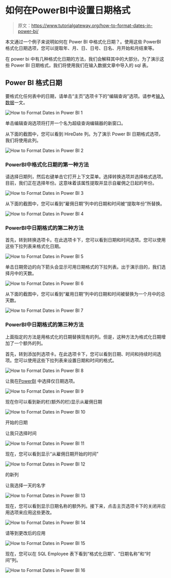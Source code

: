 # 如何在PowerBI中设置日期格式

> 原文：<https://www.tutorialgateway.org/how-to-format-dates-in-power-bi/>

本文通过一个例子来说明如何在 Power BI 中格式化日期？。使用这些 PowerBI 格式化日期选项，您可以提取年、月、日、日号、日名、月开始和月结束等。

在 power bi 中有几种格式化日期的方法，我们会解释其中的大部分。为了演示这些 Power BI 日期格式，我们将使用我们在输入数据文章中导入的 sql 表。

## Power BI 格式日期

要格式化任何表中的日期，请单击“主页”选项卡下的“编辑查询”选项。请参考[输入数据](https://www.tutorialgateway.org/how-to-enter-data-into-power-bi/)一文。

![How to Format Dates in Power BI 1](img/54c004ffcf1199e82ad2676c858ffa91.png)

单击编辑查询选项将打开一个名为超级查询编辑器的新窗口。

从下面的截图中，您可以看到 HireDate 列。为了演示 Power BI 日期格式选项，我们将使用此列。

![How to Format Dates in Power BI 2](img/d27a4d1c15ff559217a95aee279f9526.png)

### PowerBI中格式化日期的第一种方法

请选择日期列，然后右键单击它打开上下文菜单。选择转换选项并选择格式选项。目前，我们正在选择年份。这意味着该属性提取并显示自雇佣之日起的年份。

![How to Format Dates in Power BI 3](img/1a727157b8352c30ef23f6233d938130.png)

从下面的截图中，您可以看到“雇佣日期”列中的日期和时间被“提取年份”所替换。

![How to Format Dates in Power BI 4](img/65cdf6a599c5de7766291057a7f0b1a9.png)

### PowerBI中日期格式的第二种方法

首先，转到转换选项卡。在此选项卡下，您可以看到日期和时间选项。您可以使用这些下拉列表来格式化日期。

![How to Format Dates in Power BI 5](img/0e634acb11ab2576ad5b5f444a3ffa37.png)

单击日期旁边的向下箭头会显示可用日期格式的下拉列表。出于演示目的，我们选择月中的天数。

![How to Format Dates in Power BI 6](img/ce1faff411b9ef3d989e293ef38538fe.png)

从下面的截图中，您可以看到“雇用日期”列中的日期和时间被替换为一个月中的总天数。

![How to Format Dates in Power BI 7](img/7973972c9447c7bc0b22b78f09f490ca.png)

### PowerBI中日期格式的第三种方法

上面指定的方法是用格式化的日期替换现有的列。但是，这种方法为格式化日期增加了一个额外的列。

首先，转到添加列选项卡。在此选项卡下，您可以看到日期、时间和持续时间选项。您可以使用这些下拉列表来设置日期和时间的格式。

![How to Format Dates in Power BI 8](img/5d1ff2a862c3b1cd54da3db191fddf98.png)

让我在[PowerBI](https://www.tutorialgateway.org/power-bi-tutorial/) 中选择仅日期选项。

![How to Format Dates in Power BI 9](img/0218733c7f60129a740053d878e5a3d2.png)

现在你可以看到新的栏(额外的栏)显示从雇佣日期

![How to Format Dates in Power BI 10](img/7f838d69e89c85a7b300cb95ce03a9cb.png)

开始的日期

让我只选择时间

![How to Format Dates in Power BI 11](img/a9f66d670058af67be8c6c174bbc3051.png)

现在，您可以看到显示“从雇佣日期开始的时间”

![How to Format Dates in Power BI 12](img/a1fb6db1e881ff977a1a097d74fb91cc.png)

的新列

让我选择一天的名字

![How to Format Dates in Power BI 13](img/a3f385fa4e7019867fb1270c0b81a51f.png)

现在，您可以看到显示日期名称的额外列。接下来，点击主页选项卡下的关闭并应用选项来应用这些更改。

![How to Format Dates in Power BI 14](img/80ec3d0b2ca9bc9cff6b6e74558324ee.png)

请等到更改后的应用

![How to Format Dates in Power BI 15](img/21de9d241062566a2329b324de398abc.png)

现在，您可以在 SQL Employee 表下看到“格式化日期”、“日期名称”和“时间”列。

![How to Format Dates in Power BI 16](img/9b2d954d4caaf58304c67c872a9a446b.png)